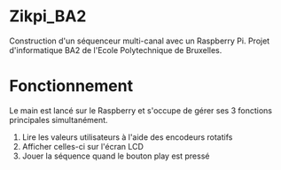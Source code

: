 # Zikpi_BA2
Construction d'un séquenceur multi-canal avec un Raspberry Pi.
Projet d'informatique BA2 de l'Ecole Polytechnique de Bruxelles.

# Fonctionnement
Le main est lancé sur le Raspberry et s'occupe de gérer ses 3 fonctions principales simultanément. 
1. Lire les valeurs utilisateurs à l'aide des encodeurs rotatifs
2. Afficher celles-ci sur l'écran LCD
3. Jouer la séquence quand le bouton play est pressé
